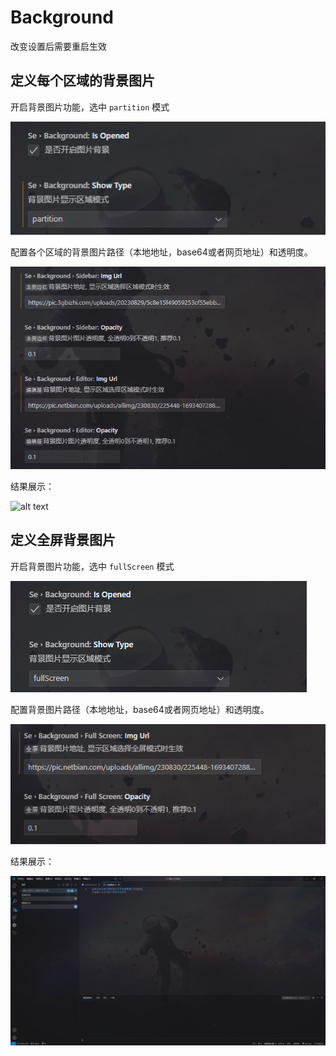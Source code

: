# Background

改变设置后需要重启生效

## 定义每个区域的背景图片

开启背景图片功能，选中 `partition` 模式

![alt text](readmeImgs/image.png)

配置各个区域的背景图片路径（本地地址，base64或者网页地址）和透明度。

![alt text](readmeImgs/image-4.png)

结果展示：

![alt text](PixPin_2024-03-29_08-59-47.png)

## 定义全屏背景图片

开启背景图片功能，选中 `fullScreen` 模式

![alt text](readmeImgs/image-1.png)

配置背景图片路径（本地地址，base64或者网页地址）和透明度。

![alt text](readmeImgs/image-3.png)

结果展示：

![alt text](readmeImgs/image-2.png)

